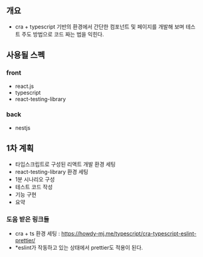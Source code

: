 ## 개요
- cra + typescript 기반의 환경에서 간단한 컴포넌트 및 페이지를 개발해 보며 테스트 주도 방법으로 코드 짜는 법을 익힌다.

## 사용될 스펙
### front
- react.js
- typescript
- react-testing-library

### back
- nestjs

## 1차 계획 
- 타입스크립트로 구성된 리액트 개발 환경 세팅 
- react-testing-library 환경 세팅
- 1분 시나리오 구성
- 테스트 코드 작성
- 기능 구현
- 요약


### 도움 받은 링크들
- cra + ts 환경 세팅 : https://howdy-mj.me/typescript/cra-typescript-eslint-prettier/
- *eslint가 작동하고 있는 상태에서 prettier도 적용이 된다.

